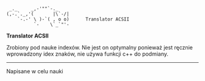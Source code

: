 ```
 _._     _,-'""`-._
(,-.`._,'(       |\`-/|
    `-.-' \ )-`( , o o)      Translator ACSII
          `-    \`_`"'-
```

**Translator ACSII**

Zrobiony pod nauke indexów. Nie jest on optymalny ponieważ jest ręcznie wprowadzony idex znaków, nie używa funkcji c++ do podmiany.

---
Napisane w celu nauki 

